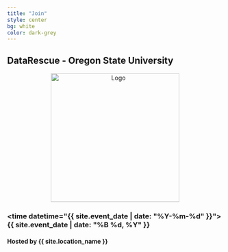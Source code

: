 ```yaml
---
title: "Join"
style: center
bg: white
color: dark-grey
---
```


## DataRescue - Oregon State University

<div class="row" align="center">
  <img src={{site-url}}"/img/logo-white.jpg" alt="Logo" class="img-responsive" style="height:300px;"/>
 </div>

### <time datetime="{{ site.event_date | date: "%Y-%m-%d" }}">{{ site.event_date | date: "%B %d, %Y" }}</time>

#### Hosted by {{ site.location_name }}
